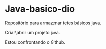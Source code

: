 # Java-basico-dio
Repositório  para armazenar tetes básicos java.

Criar\abrir um projeto java.

Estou confrontando o Github.
